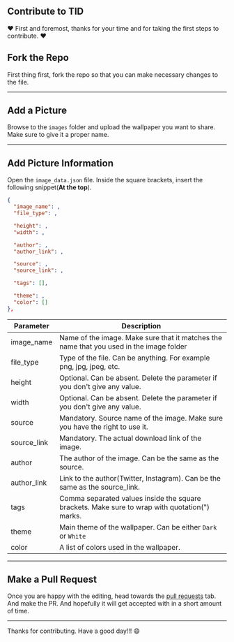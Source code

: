 ## Contribute to TID

:heart: First and foremost, thanks for your time and for taking the first steps to contribute. :heart:

 
<h2>Fork the Repo</h2>

First thing first, fork the repo so that you can make necessary changes to the file.

---

 
<h2>Add a Picture</h2>

Browse to the `images` folder and upload the wallpaper you want to share. Make sure to give it a proper name.

---

 
<h2>Add Picture Information</h2>

Open the `image_data.json` file. Inside the square brackets, insert the following snippet(**At the top**).

```json
{
  "image_name": ,
  "file_type": ,

  "height": ,
  "width": ,

  "author": ,
  "author_link": ,

  "source": ,
  "source_link": ,

  "tags": [],

  "theme": ,
  "color": []
},
  ```

|  Parameter  | Description                                                                                     |
|-------------|-------------------------------------------------------------------------------------------------|
| image_name  | Name of the image. Make sure that it matches the name that you used in the image folder         |
| file_type   | Type of the file. Can be anything. For example png, jpg, jpeg, etc.                             |
| height      | Optional. Can be absent. Delete the parameter if you don't give any value.                      |
| width       | Optional. Can be absent. Delete the parameter if you don't give any value.                      |
| source      | Mandatory. Source name of the image. Make sure you have the right to use it.                   |
| source_link | Mandatory. The actual download link of the image.                                               |
| author      | The author of the image. Can be the same as the source.                                             |
| author_link | Link to the author(Twitter, Instagram). Can be the same as the source_link.                         |
| tags        | Comma separated values inside the square brackets. Make sure to wrap with quotation(") marks. | 
| theme       | Main theme of the wallpaper. Can be either `Dark` or `White`                                    |
| color       | A list of colors used in the wallpaper.                                                         |

  ---
 

 
<h2>Make a Pull Request</h2>

Once you are happy with the editing, head towards the [pull requests](https://github.com/Muhimen123/TID/pulls) tab. And make the PR. 
And hopefully it will get accepted with in a short amount of time. 

---
 

Thanks for contributing. Have a good day!!! :smile:

